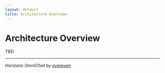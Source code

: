 ```yaml
---
layout: default
title: Architecture Overview
---
```


# Architecture Overview

TBD

---
*Horizons OmniChat by [evereven](https://evereven.tech)*
